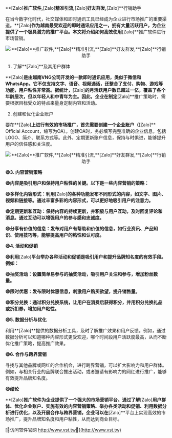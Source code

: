 **[Zalo]**推广软件,**[Zalo]**精准引流,**[Zalo]**好友群发,**[Zalo]**行销助手

在当今数字化时代，社交媒体和即时通讯工具已经成为企业进行市场推广的重要渠道。**[Zalo]**作为越南最受欢迎的即时通讯应用之一，拥有大量活跃用户，为企业提供了一个极具潜力的推广平台。本文将介绍如何高效使用**[Zalo]**推广软件进行市场营销。

 <center><img src="https://vst.tw/MP4/tuiguang/png/6.png" alt="**[Zalo]**推广软件,**[Zalo]**精准引流,**[Zalo]**好友群发,**[Zalo]**行销助手"></center>

1. 了解**[Zalo]**及其用户群体

**[Zalo]**是由越南VNG公司开发的一款即时通讯应用，类似于微信和WhatsApp。它不仅支持文字、语音、视频通话，还整合了支付、购物、游戏等功能，用户粘性非常高。据统计，**[Zalo]**的月活跃用户数已超过一亿，覆盖了各个年龄层次，但以年轻人和中青年为主。因此，企业在制定**[Zalo]**推广策略时，需要根据目标受众的特点来量身定制内容和活动。

2. 创建和优化企业账户

要在**[Zalo]**上进行有效的市场推广，首先需要创建一个企业账户（**[Zalo]** Official Account，缩写为OA）。创建OA时，务必填写完整准确的企业信息，包括LOGO、简介、联系方式等。此外，定期更新账户信息，保持与时俱进，能够提升用户的信任感和关注度。

 <center><img src="https://vst.tw/MP4/tuiguang/png/0.png" alt="**[Zalo]**推广软件,**[Zalo]**精准引流,**[Zalo]**好友群发,**[Zalo]**行销助手"></center>

**😄3. 内容营销策略**

**😄内容是吸引用户和保持用户粘性的关键。以下是一些内容营销的策略：**

**😄多样化内容形式：利用**[Zalo]**的各种功能发布不同形式的内容，如文字、图片、视频和链接等。通过丰富多彩的内容形式，可以更好地吸引用户的注意力。**

**😄定期更新和互动：保持内容的持续更新，并积极与用户互动，及时回复评论和消息。通过互动可以增强用户的参与感和忠诚度。**

**😄分享有价值的信息：发布对用户有帮助和价值的信息，如行业资讯、产品知识、使用技巧等，能够提高用户的粘性和认可度。**

**😄4. 活动和促销**

**😄利用**[Zalo]**平台举办各种活动和促销是吸引用户和提升品牌知名度的有效手段。例如：**

**😄抽奖活动：设置简单易参与的抽奖活动，吸引用户关注和参与，增加粉丝数量。**

**😄限时优惠：发布限时优惠信息，刺激用户购买欲望，提升销售量。**

**😄积分兑换：通过积分兑换系统，让用户在消费后获得积分，并用积分兑换礼品或折扣券，增加用户粘性。**

**😄5. 数据分析与优化**

利用**[Zalo]**提供的数据分析工具，及时了解推广效果和用户反馈。例如，通过数据分析可以知道哪种内容形式更受欢迎，哪个时间段用户活跃度最高，从而不断优化推广策略，提高推广效果。

**😄6. 合作与跨界营销**

寻找与其他品牌或网红的合作机会，进行跨界营销，可以扩大影响力和用户群体。例如，与相关行业的品牌联合推出活动，或者邀请有影响力的网红进行推广，能够有效提升品牌知名度。

**😄结论**

**[Zalo]**推广软件为企业提供了一个强大的市场营销平台。通过了解**[Zalo]**用户群体、优化企业账户、实施有效的内容营销策略、举办各类活动和促销、利用数据分析进行优化，以及开展合作与跨界营销，企业可以在**[Zalo]**平台上实现高效的市场推广，提升品牌知名度和用户粘性，从而达到商业目标。


[👻访问软件官网 http://www.vst.tw👻](http://www.vst.tw)
